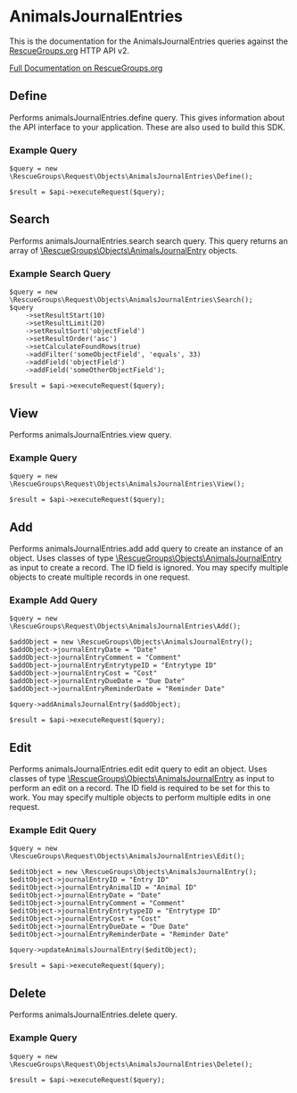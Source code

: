# AnimalsJournalEntries

This is the documentation for the AnimalsJournalEntries queries against the [RescueGroups.org](https://www.rescuegroups.org/) HTTP API v2.

[Full Documentation on RescueGroups.org](https://userguide.rescuegroups.org/display/APIDG/Object+definitions#Objectdefinitions-animalsJournalEntries)

## Define






Performs animalsJournalEntries.define query. This gives information about the API interface to your application. These are also used to build this SDK.

### Example Query

    $query = new \RescueGroups\Request\Objects\AnimalsJournalEntries\Define();

    $result = $api->executeRequest($query);


## Search

Performs animalsJournalEntries.search search query. This query returns an array of [\RescueGroups\Objects\AnimalsJournalEntry](../../src/Objects/AnimalsJournalEntry.php) objects.

### Example Search Query

    $query = new \RescueGroups\Request\Objects\AnimalsJournalEntries\Search();
    $query
        ->setResultStart(10)
        ->setResultLimit(20)
        ->setResultSort('objectField')
        ->setResultOrder('asc')
        ->setCalculateFoundRows(true)
        ->addFilter('someObjectField', 'equals', 33)
        ->addField('objectField')
        ->addField('someOtherObjectField');

    $result = $api->executeRequest($query);







## View







Performs animalsJournalEntries.view query.

### Example Query

    $query = new \RescueGroups\Request\Objects\AnimalsJournalEntries\View();

    $result = $api->executeRequest($query);


## Add




Performs animalsJournalEntries.add add query to create an instance of an object. Uses classes of type [\RescueGroups\Objects\AnimalsJournalEntry](../../src/Objects/AnimalsJournalEntry.php) as input to create a record. The ID field is ignored. You may specify multiple objects to create multiple records in one request.

### Example Add Query

    $query = new \RescueGroups\Request\Objects\AnimalsJournalEntries\Add();

    $addObject = new \RescueGroups\Objects\AnimalsJournalEntry();
    $addObject->journalEntryDate = "Date"
    $addObject->journalEntryComment = "Comment"
    $addObject->journalEntryEntrytypeID = "Entrytype ID"
    $addObject->journalEntryCost = "Cost"
    $addObject->journalEntryDueDate = "Due Date"
    $addObject->journalEntryReminderDate = "Reminder Date"

    $query->addAnimalsJournalEntry($addObject);

    $result = $api->executeRequest($query);




## Edit



Performs animalsJournalEntries.edit edit query to edit an object. Uses classes of type [\RescueGroups\Objects\AnimalsJournalEntry](../../src/Objects/AnimalsJournalEntry.php) as input to perform an edit on a record. The ID field is required to be set for this to work. You may specify multiple objects to perform multiple edits in one request.

### Example Edit Query

    $query = new \RescueGroups\Request\Objects\AnimalsJournalEntries\Edit();

    $editObject = new \RescueGroups\Objects\AnimalsJournalEntry();
    $editObject->journalEntryID = "Entry ID"
    $editObject->journalEntryAnimalID = "Animal ID"
    $editObject->journalEntryDate = "Date"
    $editObject->journalEntryComment = "Comment"
    $editObject->journalEntryEntrytypeID = "Entrytype ID"
    $editObject->journalEntryCost = "Cost"
    $editObject->journalEntryDueDate = "Due Date"
    $editObject->journalEntryReminderDate = "Reminder Date"

    $query->updateAnimalsJournalEntry($editObject);

    $result = $api->executeRequest($query);





## Delete







Performs animalsJournalEntries.delete query.

### Example Query

    $query = new \RescueGroups\Request\Objects\AnimalsJournalEntries\Delete();

    $result = $api->executeRequest($query);


